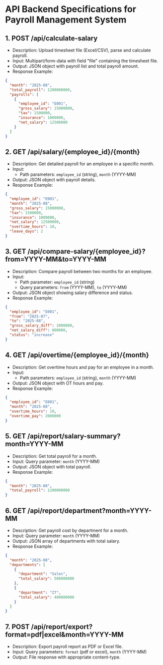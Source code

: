 # API Backend Specifications for Payroll Management System


## 1. POST /api/calculate-salary
- Description: Upload timesheet file (Excel/CSV), parse and calculate payroll.
- Input: Multipart/form-data with field "file" containing the timesheet file.
- Output: JSON object with payroll list and total payroll amount.
- Response Example:
```json
{
  "month": "2025-08",
  "total_payroll": 1200000000,
  "payrolls": [
    {
      "employee_id": "E001",
      "gross_salary": 15000000,
      "tax": 1500000,
      "insurance": 1000000,
      "net_salary": 12500000
    }
  ]
}
```


## 2. GET /api/salary/{employee_id}/{month}
- Description: Get detailed payroll for an employee in a specific month.
- Input: 
  - Path parameters: `employee_id` (string), `month` (YYYY-MM)
- Output: JSON object with payroll details.
- Response Example:
```json
{
  "employee_id": "E001",
  "month": "2025-08",
  "gross_salary": 15000000,
  "tax": 1500000,
  "insurance": 1000000,
  "net_salary": 12500000,
  "overtime_hours": 10,
  "leave_days": 2
}
```


## 3. GET /api/compare-salary/{employee_id}?from=YYYY-MM&to=YYYY-MM
- Description: Compare payroll between two months for an employee.
- Input: 
  - Path parameter: `employee_id` (string)
  - Query parameters: `from` (YYYY-MM), `to` (YYYY-MM)
- Output: JSON object showing salary difference and status.
- Response Example:
```json
{
  "employee_id": "E001",
  "from": "2025-07",
  "to": "2025-08",
  "gross_salary_diff": 1000000,
  "net_salary_diff": 800000,
  "status": "increase"
}
```


## 4. GET /api/overtime/{employee_id}/{month}
- Description: Get overtime hours and pay for an employee in a month.
- Input: 
  - Path parameters: `employee_id` (string), `month` (YYYY-MM)
- Output: JSON object with OT hours and pay.
- Response Example:
```json
{
  "employee_id": "E001",
  "month": "2025-08",
  "overtime_hours": 10,
  "overtime_pay": 2000000
}
```


## 5. GET /api/report/salary-summary?month=YYYY-MM
- Description: Get total payroll for a month.
- Input: Query parameter: `month` (YYYY-MM)
- Output: JSON object with total payroll.
- Response Example:
```json
{
  "month": "2025-08",
  "total_payroll": 1200000000
}
```


## 6. GET /api/report/department?month=YYYY-MM
- Description: Get payroll cost by department for a month.
- Input: Query parameter: `month` (YYYY-MM)
- Output: JSON array of departments with total salary.
- Response Example:
```json
{
  "month": "2025-08",
  "departments": [
    {
      "department": "Sales",
      "total_salary": 500000000
    },
    {
      "department": "IT",
      "total_salary": 400000000
    }
  ]
}
```


## 7. POST /api/report/export?format=pdf|excel&month=YYYY-MM
- Description: Export payroll report as PDF or Excel file.
- Input: Query parameters: `format` (pdf or excel), `month` (YYYY-MM)
- Output: File response with appropriate content-type.